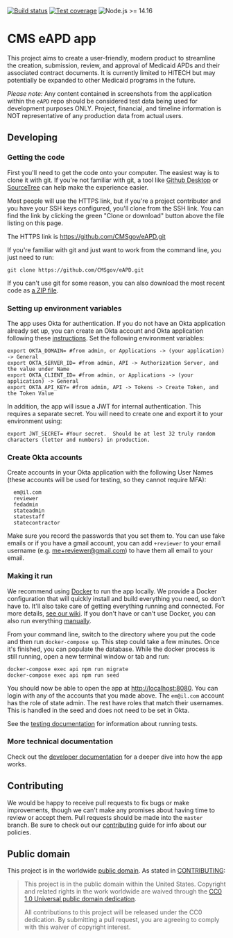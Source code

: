[![Build status](https://img.shields.io/circleci/project/github/CMSgov/eAPD.svg)](https://circleci.com/gh/CMSgov/workflows/eAPD)
[![Test coverage](https://img.shields.io/codecov/c/github/CMSgov/eAPD.svg)](https://codecov.io/gh/CMSgov/eAPD)
![Node.js >= 14.16](https://img.shields.io/badge/node-%3E%3D%2014.16-brightgreen.svg)

# CMS eAPD app

This project aims to create a user-friendly, modern product to streamline the
creation, submission, review, and approval of Medicaid APDs and their
associated contract documents. It is currently limited to HITECH but may
potentially be expanded to other Medicaid programs in the future.

_Please note:_ Any content contained in screenshots from the application within
the `eAPD` repo should be considered test data being used for
development purposes ONLY. Project, financial, and timeline information is NOT
representative of any production data from actual users.

## Developing

### Getting the code

First you'll need to get the code onto your computer. The easiest way is to
clone it with git. If you're not familiar with git, a tool like
[Github Desktop](https://desktop.github.com/) or
[SourceTree](https://www.sourcetreeapp.com/) can help make the experience
easier.

Most people will use the HTTPS link, but if you're a project contributor and
you have your SSH keys configured, you'll clone from the SSH link. You can
find the link by clicking the green "Clone or download" button above the file
listing on this page.

The HTTPS link is https://github.com/CMSgov/eAPD.git

If you're familiar with git and just want to work from the command line, you
just need to run:

```shell
git clone https://github.com/CMSgov/eAPD.git
```

If you can't use git for some reason, you can also download the most recent
code as [a ZIP file](https://github.com/CMSgov/eAPD/archive/master.zip).

### Setting up environment variables

The app uses Okta for authentication. If you do not have an Okta application already
set up, you can create an Okta account and Okta application following these
[instructions](https://developer.okta.com/docs/guides/sign-into-spa/react/before-you-begin/).
Set the following environment variables:

```shell
export OKTA_DOMAIN= #from admin, or Applications -> (your application) -> General
export OKTA_SERVER_ID= #from admin, API -> Authorization Server, and the value under Name
export OKTA_CLIENT_ID= #from admin, or Applications -> (your application) -> General
export OKTA_API_KEY= #from admin, API -> Tokens -> Create Token, and the Token Value
```
In addition, the app will issue a JWT for internal authentication.  This requires a separate secret.
You will need to create one and export it to your environment using:

```shell
export JWT_SECRET= #Your secret.  Should be at lest 32 truly random characters (letter and numbers) in production.
```


### Create Okta accounts

Create accounts in your Okta application with the following User Names (these accounts will
be used for testing, so they cannot require MFA):

```shell
  em@il.com
  reviewer
  fedadmin
  stateadmin
  statestaff
  statecontractor
```

Make sure you record the passwords that you set them to. You can use fake emails or if you
have a gmail account, you can add `+reviewer` to your email username (e.g. me+reviewer@gmail.com) to have them all email to your email.

### Making it run

We recommend using [Docker](https://www.docker.com) to run the app locally. We
provide a Docker configuration that will quickly install and build everything
you need, so don't have to. It'll also take care of getting everything running
and connected. For more details,
[see our wiki](https://github.com/CMSgov/eAPD/wiki/Development-Environment#docker).
If you don't have or can't use Docker, you can also run everything
[manually](https://github.com/CMSgov/eAPD/wiki/Development-Environment#manually).

From your command line, switch to the directory where you put the code and
then run `docker-compose up`. This step could take a few minutes. Once it's
finished, you can populate the database. While the docker process is still
running, open a new terminal window or tab and run:

```shell
docker-compose exec api npm run migrate
docker-compose exec api npm run seed
```

You should now be able to open the app at
[http://localhost:8080](http://localhost:8080). You can login with any of
the accounts that you made above. The `em@il.com` account has the role of state admin.
The rest have roles that match their usernames. This is handled in the seed
and does not need to be set in Okta.

See the
[testing documentation](https://github.com/CMSgov/eAPD/wiki/Development-accessibility%2C-testing%2C-and-linting#testing)
for information about running tests.

### More technical documentation

Check out the
[developer documentation](https://github.com/CMSgov/eAPD/wiki/Development-index)
for a deeper dive into how the app works.

## Contributing

We would be happy to receive pull requests to fix bugs or make improvements,
though we can't make any promises about having time to review or accept them.
Pull requests should be made into the `master` branch. Be sure to check out
our [contributing](CONTRIBUTING.md) guide for info about our policies.

## Public domain

This project is in the worldwide [public domain](LICENSE.md). As stated in
[CONTRIBUTING](CONTRIBUTING.md):

> This project is in the public domain within the United States. Copyright
> and related rights in the work worldwide are waived through the
> [CC0 1.0 Universal public domain dedication](https://creativecommons.org/publicdomain/zero/1.0/).
>
> All contributions to this project will be released under the CC0 dedication.
> By submitting a pull request, you are agreeing to comply with this waiver of
> copyright interest.

